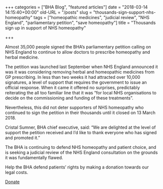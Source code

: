 +++
categories = ["BHA Blog", "featured articles"]
date = "2018-03-14 14:15:40+00:00"
old-URL = "/posts"
slug = "thousands-sign-support-nhs-homeopathy"
tags = ["homeopathic medicines", "judicial review", "NHS England", "parliamentary petition", "save homeopathy"]
title = "Thousands sign up in support of NHS homeopathy"

+++

Almost 35,000 people signed the BHA’s parliamentary petition calling on NHS England to continue to allow doctors to prescribe homeopathy and herbal medicine.

The petition was launched last September when NHS England announced it was it was considering removing herbal and homeopathic medicines from GP prescribing. In less than two weeks it had attracted over 10,000 signatures, a level of support that requires the government to issue an official response. When it came it offered no surprises, predictably reiterating the all too familiar line that it was “for local NHS organisations to decide on the commissioning and funding of these treatments”.

Nevertheless, this did not deter supporters of NHS homeopathy who continued to sign the petition in their thousands until it closed on 13 March 2018.

Cristal Sumner, BHA chief executive, said: “We are delighted at the level of support the petition received and I’d like to thank everyone who has signed and promoted it.”

The BHA is continuing to defend NHS homeopathy and patient choice, and is seeking a judicial review of the NHS England consultation on the grounds it was fundamentally flawed.

Help the BHA defend patients’ rights by making a donation towards our legal costs.

[Donate](/donate-now/)
